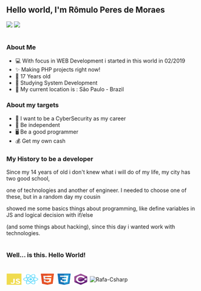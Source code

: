 ## Hello world, I'm Rômulo Peres de Moraes
<div>
  <img height="150px" src="https://github-readme-stats.vercel.app/api?username=Romulo-Moraes&theme=tokyonight&show_icons=true">
  <img height="150px" src="https://github-readme-stats.vercel.app/api/top-langs/?username=Romulo-Moraes&theme=tokyonight">
</div>

#

### About Me
<ul>
  <li>💻 With focus in WEB Development i started in this world in 02/2019</li>  
  <li>✨ Making PHP projects right now!</li>
  <li>🎂 17 Years old</li>
  <li>📘 Studying System Development</li>
  <li>🏴󠁢󠁲󠁳󠁰󠁿 My current location is : São Paulo - Brazil</li>
</ul>

### About my targets

<ul>
  <li>💜 I want to be a CyberSecurity as my career</li>  
  <li>🍃 Be independent</li>
  <li>🖥️ Be a good programmer</li>
  <li>💰 Get my own cash</li>
</ul>

### My History to be a developer

Since my 14 years of old i don't knew what i will do of my life, my city has two good school, 

one of technologies and another of engineer. I needed to choose one of these, but in a random day my cousin

showed me some basics things about programming, like define variables in JS and logical decision with if/else

(and some things about hacking), since this day i wanted work with technologies.

#

### Well... is this. Hello World!

#

<div>
  <img align="center" alt="Rafa-Js" height="30" width="40" src="https://raw.githubusercontent.com/devicons/devicon/master/icons/javascript/javascript-plain.svg">
  <img align="center" alt="Rafa-React" height="30" width="40" src="https://raw.githubusercontent.com/devicons/devicon/master/icons/react/react-original.svg">
  <img align="center" alt="Rafa-HTML" height="30" width="40" src="https://raw.githubusercontent.com/devicons/devicon/master/icons/html5/html5-original.svg">
  <img align="center" alt="Rafa-CSS" height="30" width="40" src="https://raw.githubusercontent.com/devicons/devicon/master/icons/css3/css3-original.svg">
  <img align="center" alt="Rafa-Csharp" height="30" width="40" src="https://raw.githubusercontent.com/devicons/devicon/master/icons/csharp/csharp-original.svg">
  <img align="center" alt="Rafa-Csharp" height="30" width="40" src="https://upload.wikimedia.org/wikipedia/commons/thumb/2/27/PHP-logo.svg/1200px-PHP-logo.svg.png">
</div>
